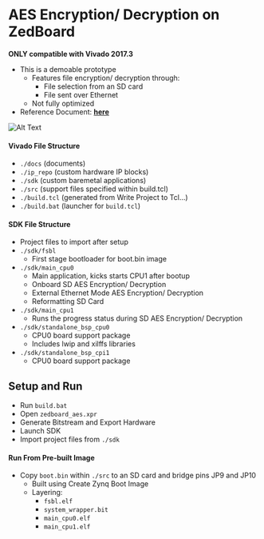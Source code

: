 # AES Encryption/ Decryption on ZedBoard

**ONLY compatible with Vivado 2017.3**
* This is a demoable prototype
  * Features file encryption/ decryption through:
    * File selection from an SD card
    * File sent over Ethernet
  * Not fully optimized
* Reference Document: **[here](./docs/zedboard_aes_group_report.pdf)**

![Alt Text](./docs/zedboard_aes_demo.gif)

#### Vivado File Structure
* `./docs` (documents)
* `./ip_repo` (custom hardware IP blocks)
* `./sdk` (custom baremetal applications)
* `./src` (support files specified within build.tcl)
* `./build.tcl` (generated from Write Project to Tcl...)
* `./build.bat` (launcher for `build.tcl`)

#### SDK File Structure
  * Project files to import after setup 
* `./sdk/fsbl`
  * First stage bootloader for boot.bin image
* `./sdk/main_cpu0`
  * Main application, kicks starts CPU1 after bootup
  * Onboard SD AES Encryption/ Decryption
  * External Ethernet Mode AES Encryption/ Decryption
  * Reformatting SD Card
* `./sdk/main_cpu1`
  * Runs the progress status during SD AES Encryption/ Decryption
* `./sdk/standalone_bsp_cpu0`
  * CPU0 board support package
  * Includes lwip and xilffs libraries
* `./sdk/standalone_bsp_cpi1`
  * CPU0 board support package

## Setup and Run
* Run `build.bat`
* Open `zedboard_aes.xpr`
* Generate Bitstream and Export Hardware
* Launch SDK
* Import project files from `./sdk`
#### Run From Pre-built Image
* Copy `boot.bin` within `./src` to an SD card and bridge pins JP9 and JP10
  * Built using Create Zynq Boot Image
  * Layering:
    * `fsbl.elf`
    * `system_wrapper.bit`
    * `main_cpu0.elf`
    * `main_cpu1.elf`